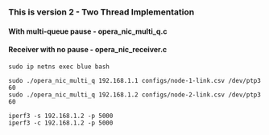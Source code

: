 ### This is version 2 - Two Thread Implementation 

#### With multi-queue pause - opera_nic_multi_q.c
#### Receiver with no pause - opera_nic_receiver.c

```
sudo ip netns exec blue bash

sudo ./opera_nic_multi_q 192.168.1.1 configs/node-1-link.csv /dev/ptp3 60
sudo ./opera_nic_multi_q 192.168.1.2 configs/node-2-link.csv /dev/ptp3 60

iperf3 -s 192.168.1.2 -p 5000
iperf3 -c 192.168.1.2 -p 5000 

```

